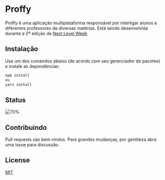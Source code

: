 # Proffy

Proffy é uma aplicação multiplataforma responsável por interligar alunos a diferentes professores de diversas matérias.
Está sendo desenvolvida durante a 2ª edição da [Next Level Week](https://nextlevelweek.com/).

## Instalação

Use um dos comandos abaixo (de acordo com seu gerenciador de pacotes) e instale as dependências: 

```bash
npm install 
ou
yarn install
```

## Status
![70%](https://progress-bar.dev/70)


## Contribuindo
Pull requests são bem vindos. Para grandes mudanças, por gentileza abra uma issue para discussão.


## License
[MIT](https://choosealicense.com/licenses/mit/)
